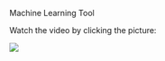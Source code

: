 Machine Learning Tool



Watch the video by clicking the picture:


[![](http://i3.ytimg.com/vi/XB0LZFfyU0k/maxresdefault.jpg)](https://youtu.be/XB0LZFfyU0k)


